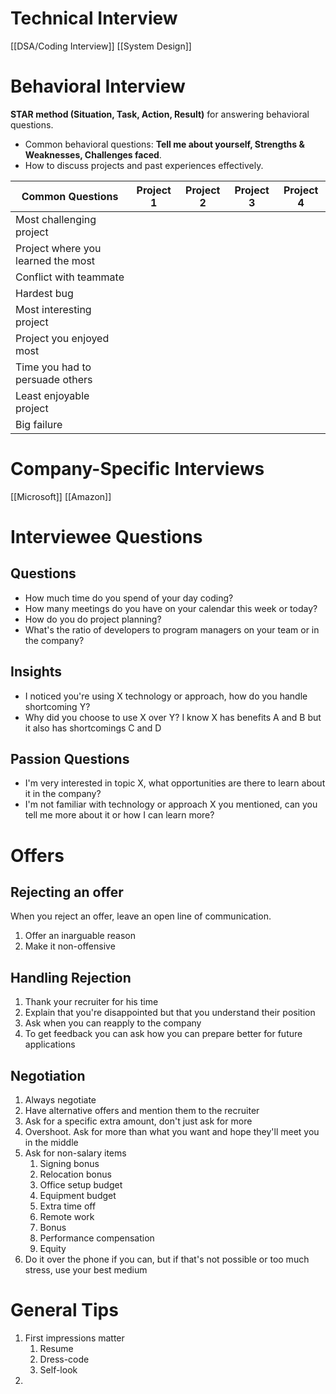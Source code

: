 # Technical Interview

[[DSA/Coding Interview]]
[[System Design]]

# Behavioral Interview

**STAR method (Situation, Task, Action, Result)** for answering behavioral questions.
- Common behavioral questions: **Tell me about yourself, Strengths & Weaknesses, Challenges faced**.
- How to discuss projects and past experiences effectively.

| Common Questions                   | Project 1 | Project 2 | Project 3 | Project 4 |
| ---------------------------------- | --------- | --------- | --------- | --------- |
| Most challenging project           |           |           |           |           |
| Project where you learned the most |           |           |           |           |
| Conflict with teammate             |           |           |           |           |
| Hardest bug                        |           |           |           |           |
| Most interesting project           |           |           |           |           |
| Project you enjoyed most           |           |           |           |           |
| Time you had to persuade others    |           |           |           |           |
| Least enjoyable project            |           |           |           |           |
| Big failure                        |           |           |           |           |

# Company-Specific Interviews

[[Microsoft]]
[[Amazon]]

# Interviewee Questions
## Questions
- How much time do you spend of your day coding?
- How many meetings do you have on your calendar this week or today?
- How do you do project planning?
- What's the ratio of developers to program managers on your team or in the company?

## Insights
- I noticed you're using X technology or approach, how do you handle shortcoming Y?
- Why did you choose to use X over Y? I know X has benefits A and B but it also has shortcomings C and D

## Passion Questions
- I'm very interested in topic X, what opportunities are there to learn about it in the company?
- I'm not familiar with technology or approach X you mentioned, can you tell me more about it or how I can learn more?
# Offers

## Rejecting an offer

When you reject an offer, leave an open line of communication. 
1. Offer an inarguable reason
2. Make it non-offensive

## Handling Rejection

1. Thank your recruiter for his time
2. Explain that you're disappointed but that you understand their position
3. Ask when you can reapply to the company
4. To get feedback you can ask how you can prepare better for future applications

## Negotiation

1. Always negotiate
2. Have alternative offers and mention them to the recruiter
3. Ask for a specific extra amount, don't just ask for more
4. Overshoot. Ask for more than what you want and hope they'll meet you in the middle
5. Ask for non-salary items
	1. Signing bonus
	2. Relocation bonus
	3. Office setup budget
	4. Equipment budget
	5. Extra time off
	6. Remote work
	7. Bonus
	8. Performance compensation
	9. Equity
6. Do it over the phone if you can, but if that's not possible or too much stress, use your best medium

# General Tips

1. First impressions matter
	1. Resume
	2. Dress-code
	3. Self-look
2. 